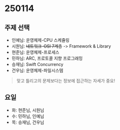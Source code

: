 # 250114

## 주제 선택

- 인예님: 운영체제-CPU 스케쥴링
- 시원님: ~~네트워크-OSI 7계층~~ -> Framework & Library
- 현준님: 운영체제-프로세스
- 민하님: ARC, 프로토콜 지향 프로그래밍
- 승재님: Swift Concurrency
- 건우님: 운영체제-파일시스템

> 맞고 틀리고의 문제보다는 정보에 접근하는 자세가 중요!

## 요일

- 화: 현준님, 시원님
- 수: 민하님, 인예님
- 목: 승재님, 건우님
